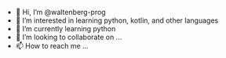 - 👋 Hi, I’m @waltenberg-prog
- 👀 I’m interested in learning python, kotlin, and other languages
- 🌱 I’m currently learning python
- 💞️ I’m looking to collaborate on ...
- 📫 How to reach me ...

<!---
waltenberg-prog/waltenberg-prog is a ✨ special ✨ repository because its `README.md` (this file) appears on your GitHub profile.
You can click the Preview link to take a look at your changes.
--->
